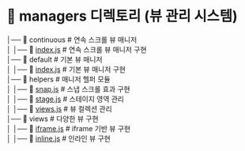 # 📂 managers 디렉토리 (뷰 관리 시스템)

│── 📂 continuous # 연속 스크롤 뷰 매니저  
│ │── 📄 [index.js](./continuous/index.js) # 연속 스크롤 뷰 매니저 구현  
│── 📂 default # 기본 뷰 매니저  
│ │── 📄 [index.js](./default/index.js) # 기본 뷰 매니저 구현  
│── 📂 helpers # 매니저 헬퍼 모듈  
│ │── 📄 [snap.js](./helpers/snap.js) # 스냅 스크롤 효과 구현  
│ │── 📄 [stage.js](./helpers/stage.js) # 스테이지 영역 관리  
│ │── 📄 [views.js](./helpers/views.js) # 뷰 컬렉션 관리  
│── 📂 views # 다양한 뷰 구현  
│ │── 📄 [iframe.js](./views/iframe.js) # iframe 기반 뷰 구현  
│ │── 📄 [inline.js](./views/inline.js) # 인라인 뷰 구현
